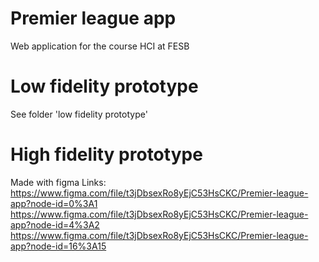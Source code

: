 # Premier league app
Web application for the course HCI at FESB

# Low fidelity prototype
See folder 'low fidelity prototype'

# High fidelity prototype
Made with figma
Links: https://www.figma.com/file/t3jDbsexRo8yEjC53HsCKC/Premier-league-app?node-id=0%3A1
       https://www.figma.com/file/t3jDbsexRo8yEjC53HsCKC/Premier-league-app?node-id=4%3A2
       https://www.figma.com/file/t3jDbsexRo8yEjC53HsCKC/Premier-league-app?node-id=16%3A15
